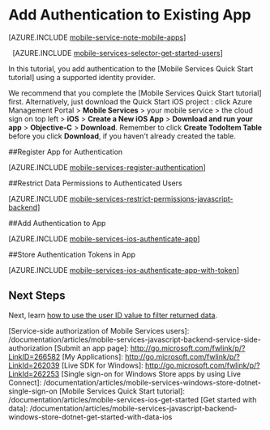 <properties
	pageTitle="Add Authentication to Existing Azure Mobile Services App (iOS) | JavaScript Backend | Windows Azure"
	description="Learn how to use Mobile Services to authenticate users of your iOS app through a variety of identity providers, including Google, Facebook, Twitter, and Microsoft."
	services="mobile-services"
	documentationCenter="ios"
	authors="krisragh"
	manager="dwrede"
	editor=""/>

<tags
	ms.service="mobile-services"
	ms.date="10/01/2015"
	wacn.date=""/>

# Add Authentication to Existing App

[AZURE.INCLUDE [mobile-service-note-mobile-apps](../includes/mobile-services-note-mobile-apps.md)]

&nbsp;
[AZURE.INCLUDE [mobile-services-selector-get-started-users](../includes/mobile-services-selector-get-started-users.md)]

In this tutorial, you add authentication to the [Mobile Services Quick Start tutorial] using a supported identity provider.

We recommend that you complete the [Mobile Services Quick Start tutorial] first. Alternatively, just download the Quick Start iOS project <!-- deleted by customization from the [Azure --><!-- keep by customization: begin -->: click Azure <!-- keep by customization: end --> Management <!-- deleted by customization Portal] click  --><!-- keep by customization: begin --> Portal > <!-- keep by customization: end --> **Mobile Services** > your mobile service > the cloud sign on top left > **iOS** > **Create a New iOS App** > **Download and run your app** > **Objective-C** > **Download**. Remember to click **Create TodoItem Table** before you click **Download**, if you haven't already created the table.

##<a name="register"></a>Register App for Authentication

[AZURE.INCLUDE [mobile-services-register-authentication](../includes/mobile-services-register-authentication.md)]

##<a name="permissions"></a>Restrict Data Permissions to Authenticated Users

[AZURE.INCLUDE [mobile-services-restrict-permissions-javascript-backend](../includes/mobile-services-restrict-permissions-javascript-backend.md)]

##<a name="add-authentication"></a>Add Authentication to App

[AZURE.INCLUDE [mobile-services-ios-authenticate-app](../includes/mobile-services-ios-authenticate-app.md)]

##<a name="store-authentication"></a>Store Authentication Tokens in App

[AZURE.INCLUDE [mobile-services-ios-authenticate-app-with-token](../includes/mobile-services-ios-authenticate-app-with-token.md)]

## <a name="next-steps"></a>Next Steps

Next, learn [how to use the user ID value to filter returned data](/documentation/articles/mobile-services-javascript-backend-service-side-authorization).

<!-- Anchors. -->
[Register your app for authentication and configure Mobile Services]: #register
[Restrict table permissions to authenticated users]: #permissions
[Add authentication to the app]: #add-authentication
[Next Steps]:#next-steps
[Storing authentication tokens in your app]:#store-authentication

<!-- Images. -->




[4]: ./media/mobile-services-ios-get-started-users/mobile-services-selection.png
[5]: ./media/mobile-services-ios-get-started-users/mobile-service-uri.png







[13]: ./media/mobile-services-ios-get-started-users/mobile-identity-tab.png
[14]: ./media/mobile-services-ios-get-started-users/mobile-portal-data-tables.png
[15]: ./media/mobile-services-ios-get-started-users/mobile-portal-change-table-perms.png


<!-- URLs. -->
[Service-side authorization of Mobile Services users]: <!-- deleted by customization mobile-services-javascript-backend-service-side-authorization.md --><!-- keep by customization: begin --> /documentation/articles/mobile-services-javascript-backend-service-side-authorization <!-- keep by customization: end -->
[Submit an app page]: http://go.microsoft.com/fwlink/p/?LinkID=266582
[My Applications]: http://go.microsoft.com/fwlink/p/?LinkId=262039
[Live SDK for Windows]: http://go.microsoft.com/fwlink/p/?LinkId=262253
[Single sign-on for Windows Store apps by using Live Connect]: <!-- deleted by customization /documentation/articles/mobile-services-dotnet-how-to-use-client-library#authentication --><!-- keep by customization: begin --> /documentation/articles/mobile-services-windows-store-dotnet-single-sign-on <!-- keep by customization: end -->
[Mobile Services Quick Start tutorial]: /documentation/articles/mobile-services-ios-get-started
[Get started with data]: /documentation/articles/mobile-services-javascript-backend-windows-store-dotnet-get-started-with-data-ios
<!-- deleted by customization
[Get started with authentication]: /documentation/articles/mobile-services-ios-get-started-users
-->
<!-- keep by customization: begin -->
[Get started with authentication]: /documentation/articles/mobile-services-javascript-backend-windows-store-dotnet-get-started-with-users-ios
<!-- keep by customization: end -->
[Get started with push notifications]: /documentation/articles/mobile-services-javascript-backend-windows-store-dotnet-get-started-with-push-ios
<!-- deleted by customization
[Authorize users with scripts]: /documentation/articles/mobile-services-javascript-backend-service-side-authorization
-->
<!-- keep by customization: begin -->
[Authorize users with scripts]: /documentation/articles/mobile-services-ios-authorize-users-in-scripts
<!-- keep by customization: end -->

[Azure Management Portal]: https://manage.windowsazure.cn/
